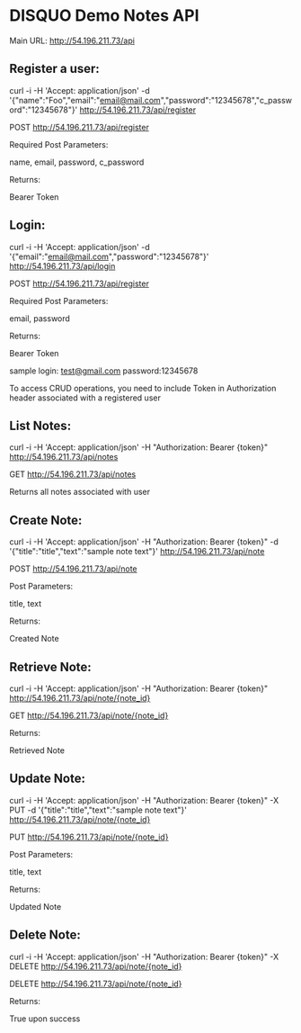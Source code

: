 # DISQUO Demo Notes API

Main URL: http://54.196.211.73/api

## Register a user:

curl -i -H 'Accept: application/json' -d '{"name":"Foo","email":"email@mail.com","password":"12345678","c_password":"12345678"}' http://54.196.211.73/api/register

POST http://54.196.211.73/api/register 

Required Post Parameters:

name, email, password, c_password

Returns:

Bearer Token




## Login:

curl -i -H 'Accept: application/json' -d '{"email":"email@mail.com","password":"12345678"}' http://54.196.211.73/api/login

POST http://54.196.211.73/api/register 

Required Post Parameters:

email, password

Returns:

Bearer Token


sample login: test@gmail.com  password:12345678


To access CRUD operations, you need to include Token in Authorization header associated with a registered user



## List Notes: 

curl -i -H 'Accept: application/json' -H "Authorization: Bearer {token}" http://54.196.211.73/api/notes

GET http://54.196.211.73/api/notes

Returns all notes associated with user


## Create Note:

curl -i -H 'Accept: application/json' -H "Authorization: Bearer {token}" -d '{"title":"title","text":"sample note text"}' http://54.196.211.73/api/note

POST http://54.196.211.73/api/note

Post Parameters:

title, text

Returns:

Created Note


## Retrieve Note:

curl -i -H 'Accept: application/json' -H "Authorization: Bearer {token}" http://54.196.211.73/api/note/{note_id}

GET http://54.196.211.73/api/note/{note_id}

Returns:

Retrieved Note



## Update Note:

curl -i -H 'Accept: application/json' -H "Authorization: Bearer {token}" -X PUT -d '{"title":"title","text":"sample note text"}' http://54.196.211.73/api/note/{note_id}

PUT http://54.196.211.73/api/note/{note_id}

Post Parameters:

title, text

Returns:

Updated Note



## Delete Note:

curl -i -H 'Accept: application/json' -H "Authorization: Bearer {token}" -X DELETE http://54.196.211.73/api/note/{note_id}

DELETE http://54.196.211.73/api/note/{note_id}

Returns:

True upon success



